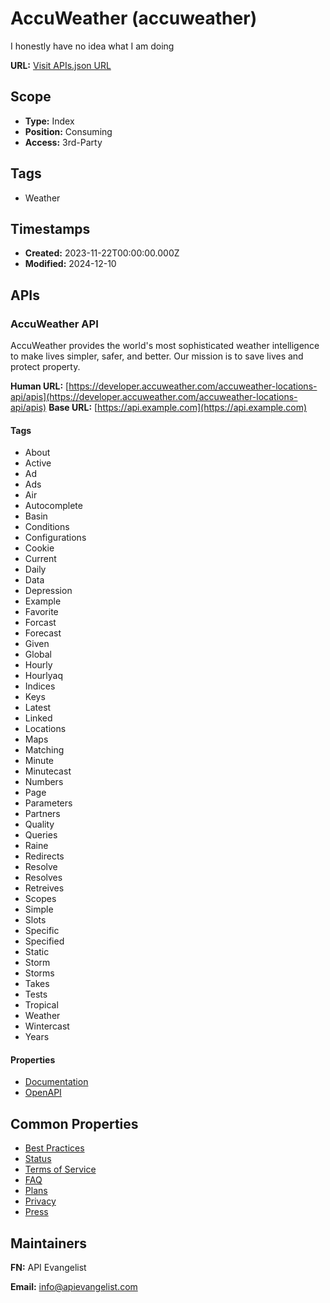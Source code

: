 # AccuWeather (accuweather)
I honestly have no idea what I am doing

**URL:** [Visit APIs.json URL](https://raw.githubusercontent.com/api-search/weather/main/_apis/accuweather/apis.md)

## Scope

- **Type:** Index 
- **Position:** Consuming 
- **Access:** 3rd-Party 

## Tags

- Weather

## Timestamps

- **Created:** 2023-11-22T00:00:00.000Z 
- **Modified:** 2024-12-10 

## APIs

### AccuWeather API
AccuWeather provides the world's most sophisticated weather intelligence to make lives simpler, safer, and better. Our mission is to save lives and protect property.

**Human URL:** [https://developer.accuweather.com/accuweather-locations-api/apis](https://developer.accuweather.com/accuweather-locations-api/apis)
**Base URL:** [https://api.example.com](https://api.example.com)

#### Tags

- About
- Active
- Ad
- Ads
- Air
- Autocomplete
- Basin
- Conditions
- Configurations
- Cookie
- Current
- Daily
- Data
- Depression
- Example
- Favorite
- Forcast
- Forecast
- Given
- Global
- Hourly
- Hourlyaq
- Indices
- Keys
- Latest
- Linked
- Locations
- Maps
- Matching
- Minute
- Minutecast
- Numbers
- Page
- Parameters
- Partners
- Quality
- Queries
- Raine
- Redirects
- Resolve
- Resolves
- Retreives
- Scopes
- Simple
- Slots
- Specific
- Specified
- Static
- Storm
- Storms
- Takes
- Tests
- Tropical
- Weather
- Wintercast
- Years

#### Properties

- [Documentation](https://developer.accuweather.com/accuweather-locations-api/apis)
- [OpenAPI](properties/accuweather-openapi-original.yml)

## Common Properties

- [Best Practices](https://developer.accuweather.com/best-practices)
- [Status](https://status.accuweather.com/)
- [Terms of Service](https://developer.accuweather.com/legal)
- [FAQ](https://developer.accuweather.com/faq-page)
- [Plans](https://developer.accuweather.com/packages)
- [Privacy](http://www.accuweather.com/en/privacy)
- [Press](http://www.accuweather.com/en/press)

## Maintainers

**FN:** API Evangelist

**Email:** info@apievangelist.com

